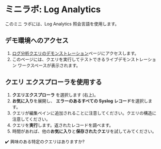 ﻿# ミニラボ: Log Analytics

このミニ ラボには、Log Analytics 照会言語を使用します。

## デモ環境へのアクセス

1.  [ログ分析クエリのデモンストレーション](https://portal.loganalytics.io/demo)ページにアクセスします。
2.  このページには、クエリを実行してテストできるライブデモンストレーション ワークスペースが表示されます。

## クエリ エクスプローラを使用する

1.  **クエリエクスプローラ** を選択します (右上)。
2.  **お気に入り**を展開し、 **エラーのあるすべての Syslog レコード**を選択します。
3.  クエリが編集ペインに追加されることに注意してください。クエリの構造に注意してください。
4.  クエリを**実行**します。返されたレコードを調べます。
5.  時間があれば、他の**お気に入り**と**保存されたクエリ**を試してみてください。

✔️ 興味のある特定のクエリはありますか?
